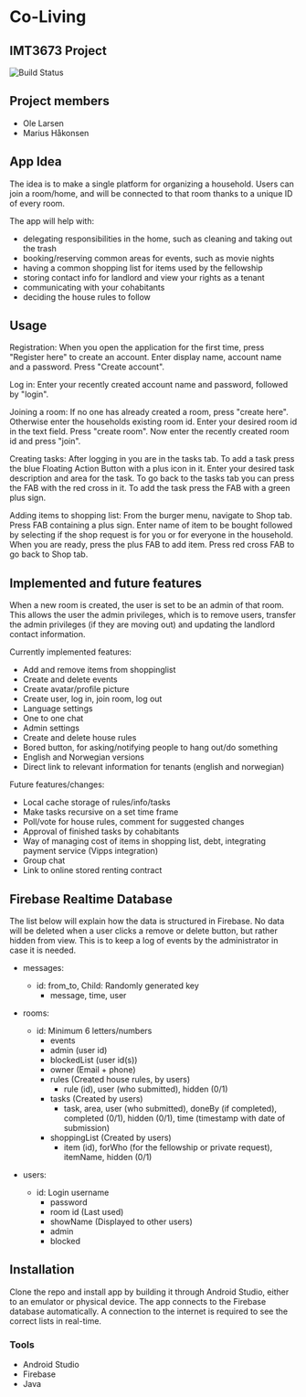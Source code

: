 # Co-Living
## IMT3673 Project

![Build Status](https://img.shields.io/badge/build-running-green.svg)

## Project members

- Ole Larsen
- Marius Håkonsen

## App Idea

The idea is to make a single platform for organizing a household. Users can join a room/home, and will be connected to that room thanks to a unique ID of every room.

The app will help with:
- delegating responsibilities in the home, such as cleaning and taking out the trash
- booking/reserving common areas for events, such as movie nights
- having a common shopping list for items used by the fellowship
- storing contact info for landlord and view your rights as a tenant
- communicating with your cohabitants
- deciding the house rules to follow

## Usage

Registration:
When you open the application for the first time, press "Register here" to create an account. Enter display name, account name and a password. Press "Create account".

Log in:
Enter your recently created account name and password, followed by "login".

Joining a room:
If no one has already created a room, press "create here". Otherwise enter the households existing room id.
Enter your desired room id in the text field. Press "create room". Now enter the recently created room id and press "join".

Creating tasks:
After logging in you are in the tasks tab. To add a task press the blue Floating Action Button with a plus icon in it. Enter your desired task description and area for the task. To go back to the tasks tab you can press the FAB with the red cross in it. To add the task press the FAB with a green plus sign.

Adding items to shopping list:
From the burger menu, navigate to Shop tab. Press FAB containing a plus sign. Enter name of item to be bought followed by selecting if the shop request is for you or for everyone in the household. When you are ready, press the plus FAB to add item. Press red cross FAB to go back to Shop tab.


## Implemented and future features

When a new room is created, the user is set to be an admin of that room. This allows the user the admin privileges, which is to remove users, transfer the admin privileges (if they are moving out) and updating the landlord contact information.

Currently implemented features:

- Add and remove items from shoppinglist
- Create and delete events
- Create avatar/profile picture
- Create user, log in, join room, log out
- Language settings
- One to one chat
- Admin settings
- Create and delete house rules
- Bored button, for asking/notifying people to hang out/do something
- English and Norwegian versions
- Direct link to relevant information for tenants (english and norwegian)

Future features/changes:
- Local cache storage of rules/info/tasks
- Make tasks recursive on a set time frame
- Poll/vote for house rules, comment for suggested changes
- Approval of finished tasks by cohabitants
- Way of managing cost of items in shopping list, debt, integrating payment service (Vipps integration)
- Group chat
- Link to online stored renting contract


## Firebase Realtime Database

The list below will explain how the data is structured in Firebase. No data will be deleted when a user clicks a remove or delete button, but rather hidden from view. This is to keep a log of events by the administrator in case it is needed.  

- messages:
    - id: from_to, Child: Randomly generated key
        - message, time, user

- rooms:
    - id: Minimum 6 letters/numbers
        - events
        - admin (user id)
        - blockedList (user id(s))
        - owner (Email + phone)
        - rules (Created house rules, by users)
            - rule (id), user (who submitted), hidden (0/1)
        - tasks (Created by users)
            - task, area, user (who submitted), doneBy (if completed), completed (0/1), hidden (0/1), time (timestamp with date of submission)
        - shoppingList (Created by users)
            - item (id), forWho (for the fellowship or private request), itemName, hidden (0/1)

- users:
    - id: Login username
        - password
        - room id (Last used)
        - showName (Displayed to other users)
        - admin
        - blocked

## Installation
Clone the repo and install app by building it through Android Studio, either to an emulator or physical device.
The app connects to the Firebase database automatically. A connection to the internet is required to see the correct lists in real-time.

### Tools

* Android Studio
* Firebase
* Java
